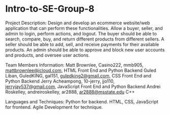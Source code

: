 # Intro-to-SE-Group-8

Project Description: 
Design and develop an ecommerce website/web application that can perform these functionalities. Allow a buyer, seller, and admin to login, perform actions, and logout. The buyer should be able to search, compare, buy, and return different products from different sellers. A seller should be able to add, sell, and receive payments for their available products. An admin should be able to approve and block new user accounts and products, and oversee user actions.

Team Members Information:
Matt Brownlee, Casino222, mmb905, mattbrownlee@icloud.com, HTML Front End and Python Backend
Guled Liban, GuledKING, gal151, guledking2@gmail.com, CSS Front End and Python Backend
Jerry Acheampong, 10-jerry, jjo110, jerryjay537@gmail.com, JavaScript Front End and Python Backend
Andrei Roskelley, andreiroskelley, ar2888, ar2888@msstate.edu C++

Languages and Techniques:
Python for backend. HTML, CSS, JavaScript for frontend. Agile Development for technique.
